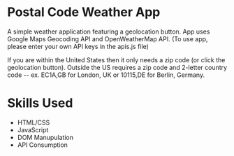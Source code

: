 # Postal Code Weather App

A simple weather application featuring a geolocation button.
App uses Google Maps Geocoding API and OpenWeatherMap API.
(To use app, please enter your own API keys in the apis.js file)

If you are within the United States then it only needs a zip code (or click the geolocation button).
Outside the US requires a zip code and 2-letter country code
-- ex. EC1A,GB for London, UK or 10115,DE for Berlin, Germany.

# Skills Used

- HTML/CSS
- JavaScript
- DOM Manupulation
- API Consumption
